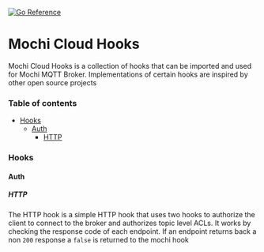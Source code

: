 [![Go Reference](https://pkg.go.dev/badge/github.com/mochi-co/mqtt.svg)](https://pkg.go.dev/github.com/dgduncan/mochi-cloud-hooks)

# Mochi Cloud Hooks

Mochi Cloud Hooks is a collection of hooks that can be imported and used for Mochi MQTT Broker.
Implementations of certain hooks are inspired by other open source projects

### Table of contents

<!-- MarkdownTOC -->

- [Hooks](#hooks)
    - [Auth](#auth)
        - [HTTP](#http-auth)

<!-- /MarkdownTOC -->

### Hooks

#### Auth

##### HTTP

The HTTP hook is a simple HTTP hook that uses two hooks to authorize the client to connect to the broker and authorizes topic level ACLs.
It works by checking the response code of each endpoint. If an endpoint returns back a non `200` response a `false` is returned to the mochi hook


